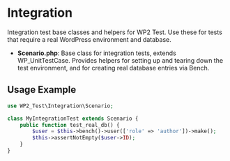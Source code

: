 # Integration

Integration test base classes and helpers for WP2 Test. Use these for tests that require a real WordPress environment and database.

- **Scenario.php**: Base class for integration tests, extends WP_UnitTestCase. Provides helpers for setting up and tearing down the test environment, and for creating real database entries via Bench.

## Usage Example

```php
use WP2_Test\Integration\Scenario;

class MyIntegrationTest extends Scenario {
    public function test_real_db() {
        $user = $this->bench()->user(['role' => 'author'])->make();
        $this->assertNotEmpty($user->ID);
    }
}
```
